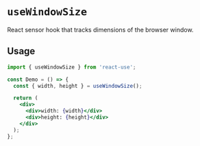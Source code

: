 # `useWindowSize`

React sensor hook that tracks dimensions of the browser window.

## Usage

```jsx
import { useWindowSize } from 'react-use';

const Demo = () => {
  const { width, height } = useWindowSize();

  return (
    <div>
      <div>width: {width}</div>
      <div>height: {height}</div>
    </div>
  );
};
```
